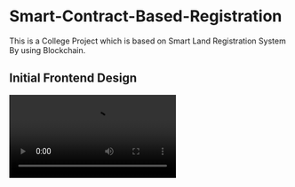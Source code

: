 # Smart-Contract-Based-Registration
This is a College Project which is based on Smart Land Registration System By using Blockchain.

## Initial Frontend Design

![video](./assets/initial-landing-page-demo.mov)